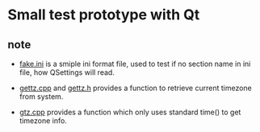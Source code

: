 # Small test prototype with Qt

## note

* [fake.ini](./fake.ini) is a smiple ini format file, used to test if no section name in ini file, how QSettings will read.

* [gettz.cpp](./gettz.cpp) and [gettz.h](./gettz.h) provides a function to retrieve current timezone from system.

* [gtz.cpp](./get.cpp) provides a function which only uses standard time() to get timezone info.
